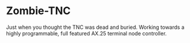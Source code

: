 Zombie-TNC
=======
  
Just when you thought the TNC was dead and buried. Working towards a highly programmable, full featured AX.25 terminal node controller.